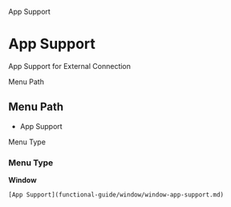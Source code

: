 
App Support
# App Support


App Support for External Connection

Menu Path
## Menu Path



- App Support

Menu Type
### Menu Type

**Window**


```
[App Support](functional-guide/window/window-app-support.md)
```